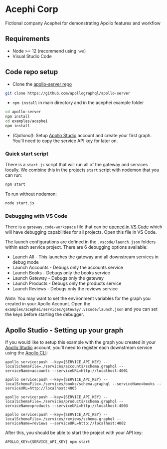 # Acephi Corp

Fictional company Acephei for demonstrating Apollo features and workflow

## Requirements

* Node >= 12 (recommend using `nvm`)
* Visual Studio Code

## Code repo setup

* Clone the [apollo-server repo](https://github.com/apollographql/apollo-server)

```bash
git clone https://github.com/apollographql/apollo-server
```

* `npm install` in main directory and in the acephei example folder

```bash
cd apollo-server
npm install
cd examples/acephei
npm install
```

* *(Optional)*: Setup [Apollo Studio](https://studio.apollographql.com/) account and create your first graph. You'll need to copy the service API key for later on.

### Quick start script

There is a `start.js` script that will run all of the gateway and services locally. We combine this in the projects `start` script with nodemon that you can run:

```bash
npm start
```

To run without nodemon:

```bash
node start.js
```

### Debugging with VS Code

There is a `gateway.code-workspace` file that can be [opened in VS Code](https://code.visualstudio.com/docs/editor/multi-root-workspaces) which will have debugging capabilities for all projects. Open this file in VS Code.

The launch configurations are defined in the `.vscode/launch.json` folders within each service project. There are 6 debugging options available:

* Launch All - This launches the gateway and all downstream services in debug mode
* Launch Accounts - Debugs only the accounts service
* Launch Books - Debugs only the books service
* Launch Gateway - Debugs only the gateway
* Launch Products - Debugs only the products service
* Launch Reviews - Debugs only the reviews service

*Note*: You may want to set the environment variables for the graph you created in your Apollo Account. Open the `examples/acephei/services/gateway/.vscode/launch.json` and you can set the keys before starting the debugger.

## Apollo Studio - Setting up your graph

If you would like to setup this example with the graph you created in your [Apollo Studio](https://studio.apollographql.com/) account, you'll need to register each downstream service using the [Apollo CLI](https://github.com/apollographql/apollo-tooling):

```
apollo service:push --key={SERVICE_API_KEY} --localSchemaFile=./services/accounts/schema.graphql --serviceName=accounts --serviceURL=http://localhost:4001

apollo service:push --key={SERVICE_API_KEY} --localSchemaFile=./services/books/schema.graphql --serviceName=books --serviceURL=http://localhost:4005

apollo service:push --key={SERVICE_API_KEY} --localSchemaFile=./services/products/schema.graphql --serviceName=products --serviceURL=http://localhost:4003

apollo service:push --key={SERVICE_API_KEY} --localSchemaFile=./services/reviews/schema.graphql --serviceName=reviews --serviceURL=http://localhost:4002
```

After this, you should be able to start the project with your API key:

```
APOLLO_KEY={SERVICE_API_KEY} npm start
```
